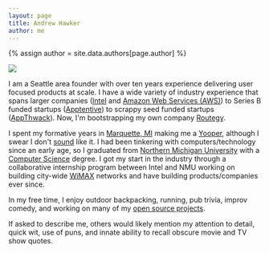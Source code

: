 ```yaml
---
layout: page
title: Andrew Hawker
author: me
---
```


{% assign author = site.data.authors[page.author] %}
<div class="col-6 float-right">
  <div class="p-2 mr-2">
    <img class="avatar circle" src="{{ author.picture }}">
  </div>
</div>

I am a Seattle area founder with over ten years experience delivering user focused products at scale. I have a wide variety of industry experience that spans larger companies ([Intel](https://intel.com) and [Amazon Web Services (AWS)](https://aws.amazon.com/)) to Series B funded startups ([Apptentive](https://apptentive.com)) to scrappy seed funded startups ([AppThwack](https://www.crunchbase.com/organization/appthwack)). Now, I'm bootstrapping my own company [Routegy](https://routegy.com).

I spent my formative years in [Marquette, MI](https://en.wikipedia.org/wiki/Marquette,_Michigan) making me a [Yooper](https://en.wikipedia.org/wiki/Yooper), although I swear I don't [sound](https://en.wikipedia.org/wiki/Upper_Peninsula_English) like it. I had been tinkering with computers/technology since an early age, so I graduated from [Northern Michigan University](https://www.nmu.edu/northern-michigan-university) with a [Computer Science](https://www.nmu.edu/mathandcomputerscience/home) degree. I got my start in the industry through a collaborative internship program between Intel and NMU working on building city-wide [WiMAX](https://en.wikipedia.org/wiki/WiMAX) networks and have building products/companies ever since.

In my free time, I enjoy outdoor backpacking, running, pub trivia, improv comedy, and working on many of my [open source projects](https://github.com/ahawker).

If asked to describe me, others would likely mention my attention to detail, quick wit, use of puns, and innate ability to recall obscure movie and TV show quotes.
